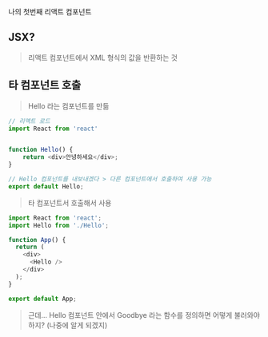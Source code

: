 나의 첫번째 리액트 컴포넌트

## JSX?
> 리액트 컴포넌트에서 XML 형식의 값을 반환하는 것

## 타 컴포넌트 호출
> Hello 라는 컴포넌트를 만듦
```javascript
// 리액트 로드
import React from 'react'


function Hello() {
    return <div>안녕하세요</div>;
}

// Hello 컴포넌트를 내보내겠다 > 다른 컴포넌트에서 호출하여 사용 가능
export default Hello;
```
> 타 컴포넌트서 호출해서 사용
```javascript
import React from 'react';
import Hello from './Hello';

function App() {
  return (
    <div>
      <Hello />
    </div>
  );
}

export default App;
``` 
> 근데... Hello 컴포넌트 안에서 Goodbye 라는 함수를 정의하면 어떻게 불러와야 하지? (나중에 알게 되겠지)